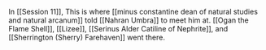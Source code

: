 In [[Session 11]], This is where [[minus constantine dean of natural studies and natural arcanum]] told [[Nahran Umbra]] to meet him at. [[Ogan the Flame Shell]], [[Lizee]], [[Serinus Alder Catiline of Nephrite]], and [[Sherrington (Sherry) Farehaven]] went there. 

